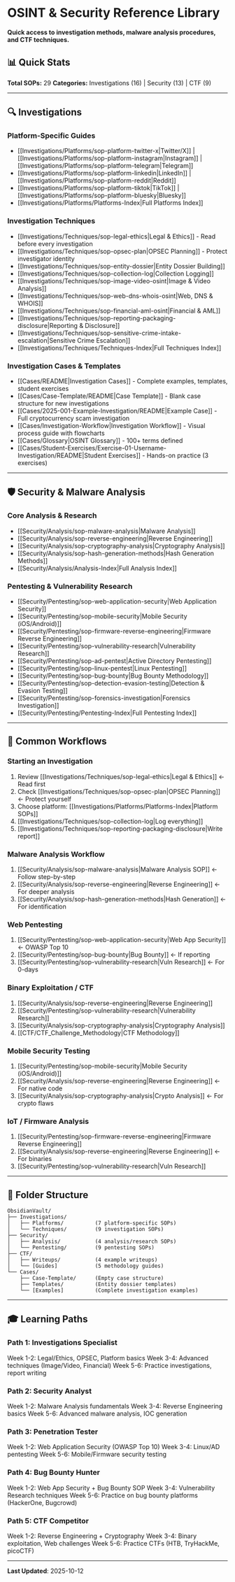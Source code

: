 # OSINT & Security Reference Library

**Quick access to investigation methods, malware analysis procedures, and CTF techniques.**

## 📊 Quick Stats

**Total SOPs:** 29
**Categories:** Investigations (16) | Security (13) | CTF (9)

---

## 🔍 Investigations

### Platform-Specific Guides
- [[Investigations/Platforms/sop-platform-twitter-x|Twitter/X]] | [[Investigations/Platforms/sop-platform-instagram|Instagram]] | [[Investigations/Platforms/sop-platform-telegram|Telegram]]
- [[Investigations/Platforms/sop-platform-linkedin|LinkedIn]] | [[Investigations/Platforms/sop-platform-reddit|Reddit]]
- [[Investigations/Platforms/sop-platform-tiktok|TikTok]] | [[Investigations/Platforms/sop-platform-bluesky|Bluesky]]
- [[Investigations/Platforms/Platforms-Index|Full Platforms Index]]

### Investigation Techniques
- [[Investigations/Techniques/sop-legal-ethics|Legal & Ethics]] - Read before every investigation
- [[Investigations/Techniques/sop-opsec-plan|OPSEC Planning]] - Protect investigator identity
- [[Investigations/Techniques/sop-entity-dossier|Entity Dossier Building]]
- [[Investigations/Techniques/sop-collection-log|Collection Logging]]
- [[Investigations/Techniques/sop-image-video-osint|Image & Video Analysis]]
- [[Investigations/Techniques/sop-web-dns-whois-osint|Web, DNS & WHOIS]]
- [[Investigations/Techniques/sop-financial-aml-osint|Financial & AML]]
- [[Investigations/Techniques/sop-reporting-packaging-disclosure|Reporting & Disclosure]]
- [[Investigations/Techniques/sop-sensitive-crime-intake-escalation|Sensitive Crime Escalation]]
- [[Investigations/Techniques/Techniques-Index|Full Techniques Index]]

### Investigation Cases & Templates
- [[Cases/README|Investigation Cases]] - Complete examples, templates, student exercises
- [[Cases/Case-Template/README|Case Template]] - Blank case structure for new investigations
- [[Cases/2025-001-Example-Investigation/README|Example Case]] - Full cryptocurrency scam investigation
- [[Cases/Investigation-Workflow|Investigation Workflow]] - Visual process guide with flowcharts
- [[Cases/Glossary|OSINT Glossary]] - 100+ terms defined
- [[Cases/Student-Exercises/Exercise-01-Username-Investigation/README|Student Exercises]] - Hands-on practice (3 exercises)

---

## 🛡️ Security & Malware Analysis

### Core Analysis & Research
- [[Security/Analysis/sop-malware-analysis|Malware Analysis]]
- [[Security/Analysis/sop-reverse-engineering|Reverse Engineering]]
- [[Security/Analysis/sop-cryptography-analysis|Cryptography Analysis]]
- [[Security/Analysis/sop-hash-generation-methods|Hash Generation Methods]]
- [[Security/Analysis/Analysis-Index|Full Analysis Index]]

### Pentesting & Vulnerability Research
- [[Security/Pentesting/sop-web-application-security|Web Application Security]]
- [[Security/Pentesting/sop-mobile-security|Mobile Security (iOS/Android)]]
- [[Security/Pentesting/sop-firmware-reverse-engineering|Firmware Reverse Engineering]]
- [[Security/Pentesting/sop-vulnerability-research|Vulnerability Research]]
- [[Security/Pentesting/sop-ad-pentest|Active Directory Pentesting]]
- [[Security/Pentesting/sop-linux-pentest|Linux Pentesting]]
- [[Security/Pentesting/sop-bug-bounty|Bug Bounty Methodology]]
- [[Security/Pentesting/sop-detection-evasion-testing|Detection & Evasion Testing]]
- [[Security/Pentesting/sop-forensics-investigation|Forensics Investigation]]
- [[Security/Pentesting/Pentesting-Index|Full Pentesting Index]]

---

## 🎯 Common Workflows

### Starting an Investigation
1. Review [[Investigations/Techniques/sop-legal-ethics|Legal & Ethics]] ← Read first
2. Check [[Investigations/Techniques/sop-opsec-plan|OPSEC Planning]] ← Protect yourself
3. Choose platform: [[Investigations/Platforms/Platforms-Index|Platform SOPs]]
4. [[Investigations/Techniques/sop-collection-log|Log everything]]
5. [[Investigations/Techniques/sop-reporting-packaging-disclosure|Write report]]

### Malware Analysis Workflow
1. [[Security/Analysis/sop-malware-analysis|Malware Analysis SOP]] ← Follow step-by-step
2. [[Security/Analysis/sop-reverse-engineering|Reverse Engineering]] ← For deeper analysis
3. [[Security/Analysis/sop-hash-generation-methods|Hash Generation]] ← For identification

### Web Pentesting
1. [[Security/Pentesting/sop-web-application-security|Web App Security]] ← OWASP Top 10
2. [[Security/Pentesting/sop-bug-bounty|Bug Bounty]] ← If reporting
3. [[Security/Pentesting/sop-vulnerability-research|Vuln Research]] ← For 0-days

### Binary Exploitation / CTF
1. [[Security/Analysis/sop-reverse-engineering|Reverse Engineering]]
2. [[Security/Pentesting/sop-vulnerability-research|Vulnerability Research]]
3. [[Security/Analysis/sop-cryptography-analysis|Cryptography Analysis]]
4. [[CTF/CTF_Challenge_Methodology|CTF Methodology]]

### Mobile Security Testing
1. [[Security/Pentesting/sop-mobile-security|Mobile Security (iOS/Android)]]
2. [[Security/Analysis/sop-reverse-engineering|Reverse Engineering]] ← For native code
3. [[Security/Analysis/sop-cryptography-analysis|Crypto Analysis]] ← For crypto flaws

### IoT / Firmware Analysis
1. [[Security/Pentesting/sop-firmware-reverse-engineering|Firmware Reverse Engineering]]
2. [[Security/Analysis/sop-reverse-engineering|Reverse Engineering]] ← For binaries
3. [[Security/Pentesting/sop-vulnerability-research|Vuln Research]]

---

## 📁 Folder Structure

```
ObsidianVault/
├── Investigations/
│   ├── Platforms/          (7 platform-specific SOPs)
│   └── Techniques/         (9 investigation SOPs)
├── Security/
│   ├── Analysis/           (4 analysis/research SOPs)
│   └── Pentesting/         (9 pentesting SOPs)
├── CTF/
│   ├── Writeups/           (4 example writeups)
│   └── [Guides]            (5 methodology guides)
└── Cases/
    ├── Case-Template/      (Empty case structure)
    ├── Templates/          (Entity dossier templates)
    └── [Examples]          (Complete investigation examples)
```

---

## 🎓 Learning Paths

### Path 1: Investigations Specialist
Week 1-2: Legal/Ethics, OPSEC, Platform basics
Week 3-4: Advanced techniques (Image/Video, Financial)
Week 5-6: Practice investigations, report writing

### Path 2: Security Analyst
Week 1-2: Malware Analysis fundamentals
Week 3-4: Reverse Engineering basics
Week 5-6: Advanced malware analysis, IOC generation

### Path 3: Penetration Tester
Week 1-2: Web Application Security (OWASP Top 10)
Week 3-4: Linux/AD pentesting
Week 5-6: Mobile/Firmware security testing

### Path 4: Bug Bounty Hunter
Week 1-2: Web App Security + Bug Bounty SOP
Week 3-4: Vulnerability Research techniques
Week 5-6: Practice on bug bounty platforms (HackerOne, Bugcrowd)

### Path 5: CTF Competitor
Week 1-2: Reverse Engineering + Cryptography
Week 3-4: Binary exploitation, Web challenges
Week 5-6: Practice CTFs (HTB, TryHackMe, picoCTF)

---

**Last Updated**: 2025-10-12

